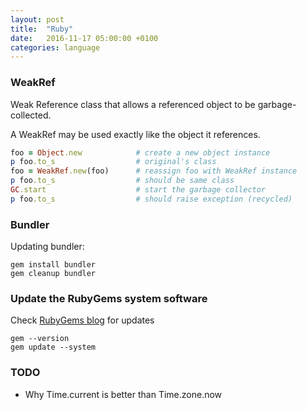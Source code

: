 ```yaml
---
layout: post
title:  "Ruby"
date:   2016-11-17 05:00:00 +0100
categories: language
---
```


### WeakRef

Weak Reference class that allows a referenced object to be garbage-collected.

A WeakRef may be used exactly like the object it references.

```ruby
foo = Object.new            # create a new object instance
p foo.to_s                  # original's class
foo = WeakRef.new(foo)      # reassign foo with WeakRef instance
p foo.to_s                  # should be same class
GC.start                    # start the garbage collector
p foo.to_s                  # should raise exception (recycled)
```

### Bundler

Updating bundler:

```
gem install bundler
gem cleanup bundler
```

### Update the RubyGems system software

Check [RubyGems blog](http://blog.rubygems.org) for updates

```
gem --version
gem update --system
```

### TODO

- Why Time.current is better than Time.zone.now
